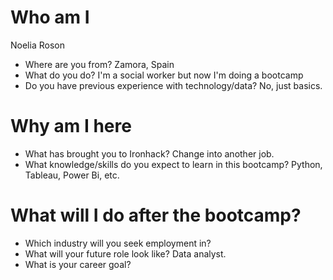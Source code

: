# Who am I
Noelia Roson
* Where are you from?
Zamora, Spain
* What do you do?
I'm a social worker but now I'm doing a bootcamp
* Do you have previous experience with technology/data?
No, just basics.

# Why am I here

* What has brought you to Ironhack?
Change into another job.
* What knowledge/skills do you expect to learn in this bootcamp?
Python, Tableau, Power Bi, etc.

# What will I do after the bootcamp?

* Which industry will you seek employment in? 
* What will your future role look like? Data analyst.
* What is your career goal? 
